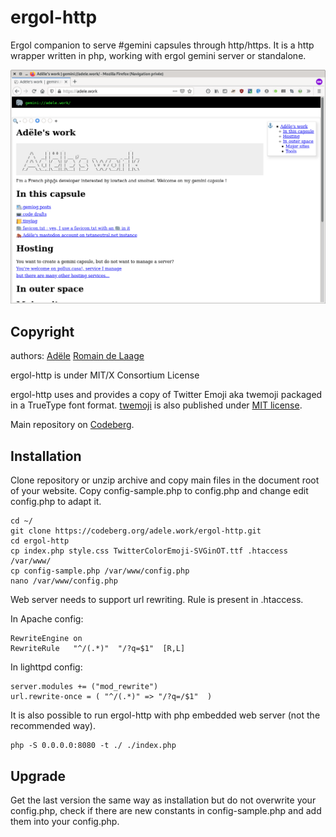 # ergol-http

Ergol companion to serve #gemini capsules through http/https.
It is a http wrapper written in php, working with ergol gemini server or standalone.

![Screenshot of a web browser using ergol-http](ergol-http-screenshot.png)

## Copyright

authors:
[Adële](https://adele.work/)
[Romain de Laage](gemini://rdelaage.ovh/)

ergol-http is under MIT/X Consortium License

ergol-http uses and provides a copy of Twitter Emoji aka twemoji packaged in a TrueType font format.
[twemoji](https://twemoji.twitter.com/) is also published under [MIT license](http://opensource.org/licenses/MIT).

Main repository on [Codeberg](https://codeberg.org/adele.work/ergol-http).

## Installation

Clone repository or unzip archive and copy main files in the document root of your website. Copy config-sample.php to config.php and change edit config.php to adapt it.
```
cd ~/
git clone https://codeberg.org/adele.work/ergol-http.git
cd ergol-http
cp index.php style.css TwitterColorEmoji-SVGinOT.ttf .htaccess /var/www/
cp config-sample.php /var/www/config.php
nano /var/www/config.php
```

Web server needs to support url rewriting. Rule is present in .htaccess.

In Apache config:
```
RewriteEngine on
RewriteRule   "^/(.*)"  "/?q=$1"  [R,L]
```

In lighttpd config:
```
server.modules += ("mod_rewrite")
url.rewrite-once = ( "^/(.*)" => "/?q=/$1"  )
```

It is also possible to run ergol-http with php embedded web server (not the recommended way).
```
php -S 0.0.0.0:8080 -t ./ ./index.php
```

## Upgrade

Get the last version the same way as installation but do not overwrite your config.php, check if there are new constants in config-sample.php and add them into your config.php.

